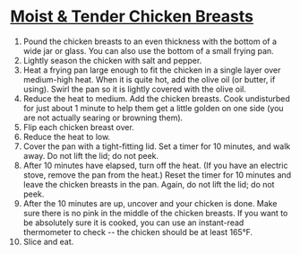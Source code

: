 # [Moist & Tender Chicken Breasts](https://www.thekitchn.com/how-to-cook-moist-tender-chicken-breasts-every-time-cooking-lessons-from-the-kitchn-36891)

1. Pound the chicken breasts to an even thickness with the bottom of a wide jar or glass. You can also use the bottom of a small frying pan.
1. Lightly season the chicken with salt and pepper.
1. Heat a frying pan large enough to fit the chicken in a single layer over medium-high heat. When it is quite hot, add the olive oil (or butter, if using). Swirl the pan so it is lightly covered with the olive oil.
1. Reduce the heat to medium. Add the chicken breasts. Cook undisturbed for just about 1 minute to help them get a little golden on one side (you are not actually searing or browning them).
1. Flip each chicken breast over.
1. Reduce the heat to low.
1. Cover the pan with a tight-fitting lid. Set a timer for 10 minutes, and walk away. Do not lift the lid; do not peek.
1. After 10 minutes have elapsed, turn off the heat. (If you have an electric stove, remove the pan from the heat.) Reset the timer for 10 minutes and leave the chicken breasts in the pan. Again, do not lift the lid; do not peek.
1. After the 10 minutes are up, uncover and your chicken is done. Make sure there is no pink in the middle of the chicken breasts. If you want to be absolutely sure it is cooked, you can use an instant-read thermometer to check -- the chicken should be at least 165°F.
1. Slice and eat.